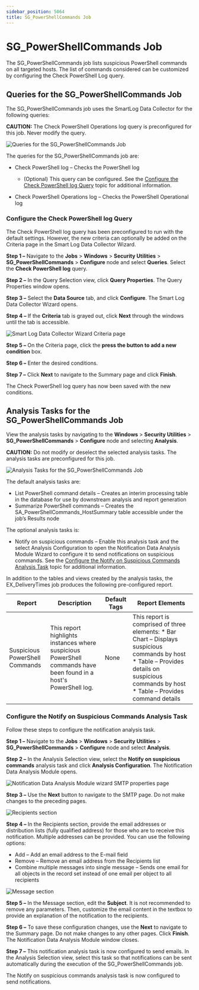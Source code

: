 ```yaml
---
sidebar_position: 5064
title: SG_PowerShellCommands Job
---
```


# SG\_PowerShellCommands Job

The SG\_PowerShellCommands job lists suspicious PowerShell commands on all targeted hosts. The list of commands considered can be customized by configuring the Check PowerShell Log query.

## Queries for the SG\_PowerShellCommands Job

The SG\_PowerShellCommands job uses the SmartLog Data Collector for the following queries:

**CAUTION:** The Check PowerShell Operations log query is preconfigured for this job. Never modify the query.

![Queries for the SG_PowerShellCommands Job](../../../../../../../static/images/AccessAnalyzer_12.0/Content/Resources/Images/EnterpriseAuditor/Solutions/Windows/SecurityUtilities/PowerShellCommandsQueries.png "Queries for the SG_PowerShellCommands Job")

The queries for the SG\_PowerShellCommands job are:

* Check PowerShell log – Checks the PowerShell log

  * (Optional) This query can be configured. See the [Configure the Check PowerShell log Query](#_Configure_the_Check "Configure the Check PowerShell log Query") topic for additional information.
* Check PowerShell Operations log – Checks the PowerShell Operational log

### Configure the Check PowerShell log Query

The Check PowerShell log query has been preconfigured to run with the default settings. However, the new criteria can optionally be added on the Criteria page in the Smart Log Data Collector Wizard.

**Step 1 –** Navigate to the **Jobs** > **Windows** > **Security Utilities** > **SG\_PowerShellCommands** > **Configure** node and select **Queries**. Select the **Check PowerShell log** query.

**Step 2 –** In the Query Selection view, click **Query Properties**. The Query Properties window opens.

**Step 3 –**  Select the **Data Source** tab, and click **Configure**. The Smart Log Data Collector Wizard opens.

**Step 4 –** If the **Criteria** tab is grayed out, click **Next** through the windows until the tab is accessible.

![Smart Log Data Collector Wizard Criteria page](../../../../../../../static/images/AccessAnalyzer_12.0/Content/Resources/Images/EnterpriseAuditor/Solutions/Windows/SecurityUtilities/SmartLogDCWizardCriteria.png "Smart Log Data Collector Wizard Criteria page")

**Step 5 –** On the Criteria page, click the **press the button to add a new condition** box.

**Step 6 –** Enter the desired conditions.

**Step 7 –** Click **Next** to navigate to the Summary page and click **Finish**.

The Check PowerShell log query has now been saved with the new conditions.

## Analysis Tasks for the SG\_PowerShellCommands Job

View the analysis tasks by navigating to the **Windows** > **Security Utilities** > **SG\_PowerShellCommands** > **Configure** node and selecting **Analysis**.

**CAUTION:** Do not modify or deselect the selected analysis tasks. The analysis tasks are preconfigured for this job.

![Analysis Tasks for the SG_PowerShellCommands Job](../../../../../../../static/images/AccessAnalyzer_12.0/Content/Resources/Images/EnterpriseAuditor/Solutions/Windows/SecurityUtilities/PowerShellCommandsAnalysis.png "Analysis Tasks for the SG_PowerShellCommands Job")

The default analysis tasks are:

* List PowerShell command details – Creates an interim processing table in the database for use by downstream analysis and report generation
* Summarize PowerShell commands – Creates the SA\_PowerShellCommands\_HostSummary table accessible under the job’s Results node

The optional analysis tasks is:

* Notify on suspicious commands – Enable this analysis task and the select Analysis Configuration to open the Notification Data Analysis Module Wizard to configure it to send notifications on suspicious commands. See the [Configure the Notify on Suspicious Commands Analysis Task](#_Configure_the_Notify "Configure the Notify on Suspicious Commands Analysis Task") topic for additional information.

In addition to the tables and views created by the analysis tasks, the EX\_DeliveryTimes job produces the following pre-configured report.

| Report | Description | Default Tags | Report Elements |
| --- | --- | --- | --- |
| Suspicious PowerShell Commands | This report highlights instances where suspicious PowerShell commands have been found in a host's PowerShell log. | None | This report is comprised of three elements:   * Bar Chart – Displays suspicious commands by host * Table – Provides details on suspicious commands by host * Table – Provides command details |

### Configure the Notify on Suspicious Commands Analysis Task

Follow these steps to configure the notification analysis task.

**Step 1 –** Navigate to the **Jobs** > **Windows** > **Security Utilities** > **SG\_PowerShellCommands** > **Configure** node and select **Analysis**.

**Step 2 –** In the Analysis Selection view, select the **Notify on suspicious commands** analysis task and click **Analysis Configuration**. The Notification Data Analysis Module opens.

![Notification Data Analysis Module wizard SMTP properties page](../../../../../../../static/images/AccessAnalyzer_12.0/Content/Resources/Images/EnterpriseAuditor/Solutions/Windows/SecurityUtilities/PowerShellCommandsNotifySMTP.png "Notification Data Analysis Module wizard SMTP properties page")

**Step 3 –** Use the **Next** button to navigate to the SMTP page. Do not make changes to the preceding pages.

![](../../../../../../../static/images/AccessAnalyzer_12.0/Content/Resources/Images/EnterpriseAuditor/Solutions/Windows/SecurityUtilities/PowerShellCommandsNotifyRecipients.png "Recipients section")

**Step 4 –** In the Recipients section, provide the email addresses or distribution lists (fully qualified address) for those who are to receive this notification. Multiple addresses can be provided. You can use the following options:

* Add – Add an email address to the E-mail field
* Remove – Remove an email address from the Recipients list
* Combine multiple messages into single message – Sends one email for all objects in the record set instead of one email per object to all recipients

![](../../../../../../../static/images/AccessAnalyzer_12.0/Content/Resources/Images/EnterpriseAuditor/Solutions/Windows/SecurityUtilities/PowerShellCommandsNotifyMessage.png "Message section")

**Step 5 –** In the Message section, edit the **Subject**. It is not recommended to remove any parameters. Then, customize the email content in the textbox to provide an explanation of the notification to the recipients.

**Step 6 –** To save these configuration changes, use the **Next** to navigate to the Summary page. Do not make changes to any other pages. Click **Finish**. The Notification Data Analysis Module window closes.

**Step 7 –** This notification analysis task is now configured to send emails. In the Analysis Selection view, select this task so that notifications can be sent automatically during the execution of the SG\_PowerShellCommands job.

The Notify on suspicious commands analysis task is now configured to send notifications.